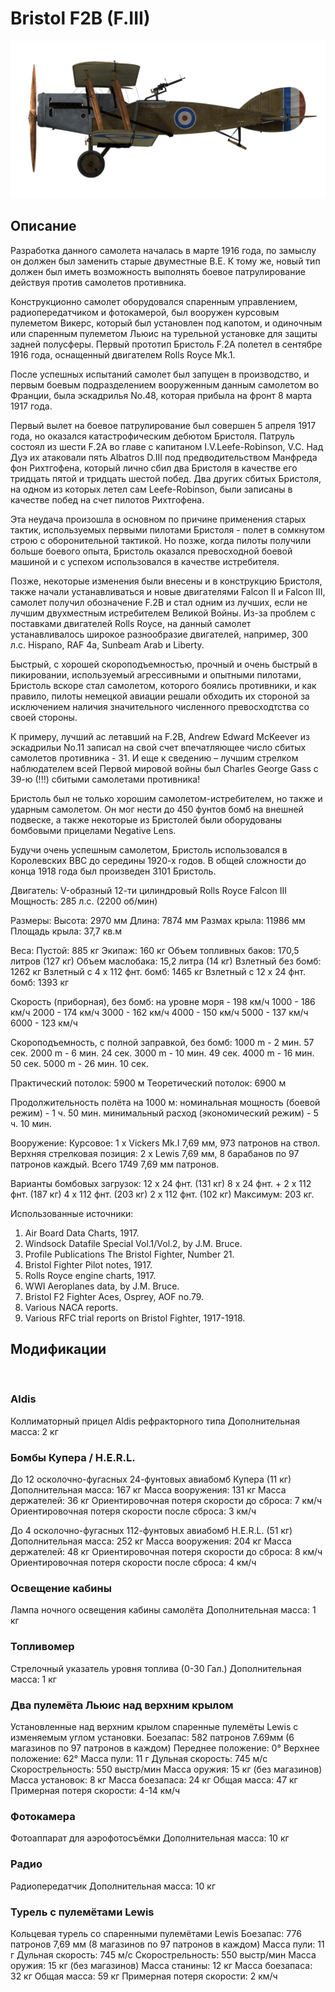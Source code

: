 ﻿# Bristol F2B (F.III)

![bristolf2bf3](../images/bristolf2bf3.png)

## Описание

Разработка данного самолета началась в марте 1916 года, по замыслу он должен был заменить старые двуместные B.E. К тому же, новый тип должен был иметь возможность выполнять боевое патрулирование действуя против самолетов противника.

Конструкционно самолет оборудовался спаренным управлением, радиопередатчиком и фотокамерой, был вооружен курсовым пулеметом Викерс, который был установлен под капотом, и одиночным или спаренным пулеметом Льюис на турельной установке для защиты задней полусферы.
Первый прототип Бристоль F.2A полетел в сентябре 1916 года, оснащенный двигателем Rolls Royce Mk.1.

После успешных испытаний самолет был запущен в производство, и первым боевым подразделением вооруженным данным самолетом во Франции, была эскадрилья No.48, которая прибыла на фронт 8 марта 1917 года.

Первый вылет на боевое патрулирование был совершен 5 апреля 1917 года, но оказался катастрофическим дебютом Бристоля. Патруль состоял из шести F.2A во главе с капитаном I.V.Leefe-Robinson, V.C. Над Дуэ их атаковали пять Albatros D.III под предводительcтвом Манфреда фон Рихтгофена, который лично сбил два Бристоля в качестве его тридцать пятой и тридцать шестой побед. Два других сбитых Бристоля, на одном из которых летел сам Leefe-Robinson, были записаны в качестве побед на счет пилотов Рихтгофена.

Эта неудача произошла в основном по причине применения старых тактик, используемых первыми пилотами Бристоля - полет в сомкнутом строю с оборонительной тактикой. Но позже, когда пилоты получили больше боевого опыта, Бристоль оказался превосходной боевой машиной и с успехом использовался в качестве истребителя.

Позже, некоторые изменения были внесены и в конструкцию Бристоля, также начали устанавливаться и новые двигателями Falcon II и Falcon III, самолет получил обозначение F.2B и стал одним из лучших, если не лучшим двухместным истребителем Великой Войны.
Из-за проблем с поставками двигателей Rolls Royce, на данный самолет устанавливалось широкое разнообразие двигателей, например, 300 л.с. Hispano, RAF 4a, Sunbeam Arab и Liberty.

Быстрый, с хорошей скороподъемностью, прочный и очень быстрый в пикировании, используемый агрессивными и опытными пилотами, Бристоль вскоре стал самолетом, которого боялись противники, и как правило, пилоты немецкой авиации решали обходить их стороной за исключением наличия значительного численного превосходтства со своей стороны.

К примеру, лучший ас летавший на F.2B, Andrew Edward McKeever из эскадрильи No.11 записал на свой счет впечатляющее число сбитых самолетов противника - 31. И еще к сведению – лучшим стрелком наблюдателем всей Первой мировой войны был Charles George Gass с 39-ю (!!!) сбитыми самолетами противника!

Бристоль был не только хорошим самолетом-истребителем, но также и ударным самолетом. Он мог нести до 450 фунтов бомб на внешней подвеске, а также некоторые из Бристолей были оборудованы бомбовыми прицелами Negative Lens.

Будучи очень успешным самолетом, Бристоль использовался в Королевских ВВС до середины 1920-х годов. В общей сложности до конца 1918 года был произведен 3101 Бристоль.


Двигатель: V-образный 12-ти цилиндровый Rolls Royce Falcon III
Мощность: 285 л.с. (2200 об/мин)

Размеры:
Высота: 2970 мм
Длина: 7874 мм
Размах крыла: 11986 мм
Площадь крыла: 37,7 кв.м

Веса:
Пустой: 885 кг
Экипаж: 160 кг
Объем топливных баков: 170,5 литров (127 кг)
Объем маслобакa: 15,2 литра (14 кг)
Взлетный без бомб: 1262 кг
Взлетный с 4 x 112 фнт. бомб: 1465 кг
Взлетный с 12 x 24 фнт. бомб: 1393 кг

Скорость (приборная), без бомб:
на уровне моря - 198 км/ч
1000 - 186 км/ч
2000 - 174 км/ч
3000 - 162 км/ч
4000 - 150 км/ч
5000 - 137 км/ч
6000 - 123 км/ч

Скороподъемность, с полной заправкой, без бомб:
1000 m -  2 мин. 57 сек.
2000 m -  6 мин. 24 сек.
3000 m - 10 мин. 49 сек.
4000 m - 16 мин. 50 сек.
5000 m - 26 мин. 10 сек.

Практический потолок: 5900 м
Теоретический потолок: 6900 м

Продолжительность полёта на 1000 м:
номинальная мощность (боевой режим) - 1 ч. 50 мин.
минимальный расход (экономический режим) - 5 ч. 10 мин.

Вооружение:
Курсовое: 1 х Vickers Mk.I 7,69 мм, 973 патронов на ствол.
Верхняя стрелковая позиция: 2 х Lewis 7,69 мм, 8 барабанов по 97 патронов каждый.
Всего 1749 7,69 мм патронов.

Варианты бомбовых загрузок:
12 x 24 фнт. (131 кг)
8 x 24 фнт. + 2 x 112 фнт. (187 кг)
4 x 112 фнт. (203 кг)
2 x 112 фнт. (102 кг)
Максимум: 203 кг.

Использованные источники:
1) Air Board Data Charts, 1917.
2) Windsock Datafile Special Vol.1/Vol.2, by J.M. Bruce.
3) Profile Publications The Bristol Fighter, Number 21.
4) Bristol Fighter Pilot notes, 1917.
5) Rolls Royce engine charts, 1917.
6) WWI Aeroplanes data, by J.M. Bruce.
7) Bristol F2 Fighter Aces, Osprey, AOF no.79.
8) Various NACA reports.
9) Various RFC trial reports on Bristol Fighter, 1917-1918.

## Модификации
﻿

### Aldis

Коллиматорный прицел Aldis рефракторного типа
Дополнительная масса: 2 кг
﻿

### Бомбы Купера / H.E.R.L.

До 12 осколочно-фугасных 24-фунтовых авиабомб Купера (11 кг)
Дополнительная масса: 167 кг
Масса вооружения: 131 кг
Масса держателей: 36 кг
Ориентировочная потеря скорости до сброса: 7 км/ч
Ориентировочная потеря скорости после сброса: 3 км/ч

До 4 осколочно-фугасных 112-фунтовых авиабомб H.E.R.L. (51 кг)
Дополнительная масса: 252 кг
Масса вооружения: 204 кг
Масса держателей: 48 кг
Ориентировочная потеря скорости до сброса: 8 км/ч
Ориентировочная потеря скорости после сброса: 4 км/ч﻿

### Освещение кабины

Лампа ночного освещения кабины самолёта
Дополнительная масса: 1 кг
﻿

### Топливомер

Стрелочный указатель уровня топлива (0-30 Гал.)
Дополнительная масса: 1 кг
﻿

### Два пулемёта Льюис над верхним крылом

Установленные над верхним крылом спаренные пулемёты Lewis с изменяемым углом установки.
Боезапас: 582 патронов 7.69мм (6 магазинов по 97 патронов в каждом)
Переднее положение: 0°
Верхнее положение: 62°
Масса пули: 11 г
Дульная скорость: 745 м/с
Скорострельность: 550 выстр/мин
Масса оружия: 15 кг (без магазинов)
Масса установок: 8 кг
Масса боезапаса: 24 кг
Общая масса: 47 кг
Примерная потеря скорости: 4-14 км/ч﻿

### Фотокамера

Фотоаппарат для аэрофотосъёмки 
Дополнительная масса: 10 кг
﻿

### Радио

Радиопередатчик
Дополнительная масса: 10 кг﻿

### Турель с пулемётами Lewis

Кольцевая турель со спаренными пулемётами Lewis
Боезапас: 776 патронов 7,69 мм (8 магазинов по 97 патронов в каждом)
Масса пули: 11 г
Дульная скорость: 745 м/с
Скорострельность: 550 выстр/мин
Масса оружия: 15 кг (без магазинов)
Масса станины: 12 кг
Масса боезапаса: 32 кг
Общая масса: 59 кг
Примерная потеря скорости: 2 км/ч